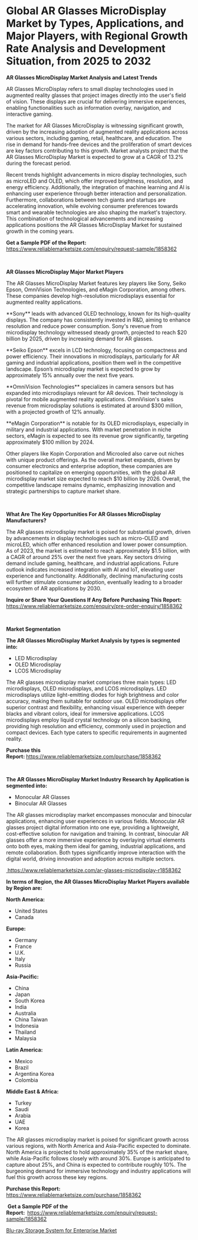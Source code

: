 <p><h1>Global AR Glasses MicroDisplay Market by Types, Applications, and Major Players, with Regional Growth Rate Analysis and Development Situation, from 2025 to 2032</h1></p><p><strong>AR Glasses MicroDisplay Market Analysis and Latest Trends</strong></p>
<p><p>AR Glasses MicroDisplay refers to small display technologies used in augmented reality glasses that project images directly into the user's field of vision. These displays are crucial for delivering immersive experiences, enabling functionalities such as information overlay, navigation, and interactive gaming. </p><p>The market for AR Glasses MicroDisplay is witnessing significant growth, driven by the increasing adoption of augmented reality applications across various sectors, including gaming, retail, healthcare, and education. The rise in demand for hands-free devices and the proliferation of smart devices are key factors contributing to this growth. Market analysts project that the AR Glasses MicroDisplay Market is expected to grow at a CAGR of 13.2% during the forecast period.</p><p>Recent trends highlight advancements in micro display technologies, such as microLED and OLED, which offer improved brightness, resolution, and energy efficiency. Additionally, the integration of machine learning and AI is enhancing user experience through better interaction and personalization. Furthermore, collaborations between tech giants and startups are accelerating innovation, while evolving consumer preferences towards smart and wearable technologies are also shaping the market's trajectory. This combination of technological advancements and increasing applications positions the AR Glasses MicroDisplay Market for sustained growth in the coming years.</p></p>
<p><strong>Get a Sample PDF of the Report:&nbsp;</strong> <a href="https://www.reliablemarketsize.com/enquiry/request-sample/1858362?utm_campaign=2488&utm_medium=2&utm_source=Github&utm_content=ia&utm_term=13022025&utm_id=ar-glasses-microdisplay">https://www.reliablemarketsize.com/enquiry/request-sample/1858362</a></p>
<p>&nbsp;</p>
<p><strong>AR Glasses MicroDisplay Major Market Players</strong></p>
<p><p>The AR Glasses MicroDisplay Market features key players like Sony, Seiko Epson, OmniVision Technologies, and eMagin Corporation, among others. These companies develop high-resolution microdisplays essential for augmented reality applications.</p><p>**Sony** leads with advanced OLED technology, known for its high-quality displays. The company has consistently invested in R&D, aiming to enhance resolution and reduce power consumption. Sony's revenue from microdisplay technology witnessed steady growth, projected to reach $20 billion by 2025, driven by increasing demand for AR glasses.</p><p>**Seiko Epson** excels in LCD technology, focusing on compactness and power efficiency. Their innovations in microdisplays, particularly for AR gaming and industrial applications, position them well in the competitive landscape. Epson’s microdisplay market is expected to grow by approximately 15% annually over the next five years.</p><p>**OmniVision Technologies** specializes in camera sensors but has expanded into microdisplays relevant for AR devices. Their technology is pivotal for mobile augmented reality applications. OmniVision's sales revenue from microdisplay solutions is estimated at around $300 million, with a projected growth of 12% annually.</p><p>**eMagin Corporation** is notable for its OLED microdisplays, especially in military and industrial applications. With market penetration in niche sectors, eMagin is expected to see its revenue grow significantly, targeting approximately $100 million by 2024.</p><p>Other players like Kopin Corporation and Microoled also carve out niches with unique product offerings. As the overall market expands, driven by consumer electronics and enterprise adoption, these companies are positioned to capitalize on emerging opportunities, with the global AR microdisplay market size expected to reach $10 billion by 2026. Overall, the competitive landscape remains dynamic, emphasizing innovation and strategic partnerships to capture market share.</p></p>
<p>&nbsp;</p>
<p><strong>What Are The Key Opportunities For AR Glasses MicroDisplay Manufacturers?</strong></p>
<p><p>The AR glasses microdisplay market is poised for substantial growth, driven by advancements in display technologies such as micro-OLED and microLED, which offer enhanced resolution and lower power consumption. As of 2023, the market is estimated to reach approximately $1.5 billion, with a CAGR of around 25% over the next five years. Key sectors driving demand include gaming, healthcare, and industrial applications. Future outlook indicates increased integration with AI and IoT, elevating user experience and functionality. Additionally, declining manufacturing costs will further stimulate consumer adoption, eventually leading to a broader ecosystem of AR applications by 2030.</p></p>
<p><strong>Inquire or Share Your Questions If Any Before Purchasing This Report:</strong> <a href="https://www.reliablemarketsize.com/enquiry/pre-order-enquiry/1858362?utm_campaign=2488&utm_medium=2&utm_source=Github&utm_content=ia&utm_term=13022025&utm_id=ar-glasses-microdisplay">https://www.reliablemarketsize.com/enquiry/pre-order-enquiry/1858362</a></p>
<p>&nbsp;</p>
<p><strong>Market Segmentation</strong></p>
<p><strong>The AR Glasses MicroDisplay Market Analysis by types is segmented into:</strong></p>
<p><ul><li>LED Microdisplay</li><li>OLED Microdisplay</li><li>LCOS Microdisplay</li></ul></p>
<p><p>The AR glasses microdisplay market comprises three main types: LED microdisplays, OLED microdisplays, and LCOS microdisplays. LED microdisplays utilize light-emitting diodes for high brightness and color accuracy, making them suitable for outdoor use. OLED microdisplays offer superior contrast and flexibility, enhancing visual experience with deeper blacks and vibrant colors, ideal for immersive applications. LCOS microdisplays employ liquid crystal technology on a silicon backing, providing high resolution and efficiency, commonly used in projection and compact devices. Each type caters to specific requirements in augmented reality.</p></p>
<p><strong>Purchase this Report:&nbsp;</strong><a href="https://www.reliablemarketsize.com/purchase/1858362?utm_campaign=2488&utm_medium=2&utm_source=Github&utm_content=ia&utm_term=13022025&utm_id=ar-glasses-microdisplay">https://www.reliablemarketsize.com/purchase/1858362</a></p>
<p>&nbsp;</p>
<p><strong>The AR Glasses MicroDisplay Market Industry Research by Application is segmented into:</strong></p>
<p><ul><li>Monocular AR Glasses</li><li>Binocular AR Glasses</li></ul></p>
<p><p>The AR glasses microdisplay market encompasses monocular and binocular applications, enhancing user experiences in various fields. Monocular AR glasses project digital information into one eye, providing a lightweight, cost-effective solution for navigation and training. In contrast, binocular AR glasses offer a more immersive experience by overlaying virtual elements onto both eyes, making them ideal for gaming, industrial applications, and remote collaboration. Both types significantly improve interaction with the digital world, driving innovation and adoption across multiple sectors.</p></p>
<p><a href="https://www.reliablemarketsize.com/ar-glasses-microdisplay-r1858362?utm_campaign=2488&utm_medium=2&utm_source=Github&utm_content=ia&utm_term=13022025&utm_id=ar-glasses-microdisplay">&nbsp;https://www.reliablemarketsize.com/ar-glasses-microdisplay-r1858362</a></p>
<p><strong>In terms of Region, the AR Glasses MicroDisplay Market Players available by Region are:</strong></p>
<p>
    <p> <strong> North America: </strong>
        <ul>
            <li>United States</li>
            <li>Canada</li>
        </ul>
        </p> 
    <p> <strong> Europe: </strong>
        <ul>
            <li>Germany</li>
            <li>France</li>
            <li>U.K.</li>
            <li>Italy</li>
            <li>Russia</li>
        </ul>
        </p> 
    <p> <strong> Asia-Pacific: </strong>
        <ul>
            <li>China</li>
            <li>Japan</li>
            <li>South Korea</li>
            <li>India</li>
            <li>Australia</li>
            <li>China Taiwan</li>
            <li>Indonesia</li>
            <li>Thailand</li>
            <li>Malaysia</li>
        </ul>
        </p> 
    <p> <strong> Latin America: </strong>
        <ul>
            <li>Mexico</li>
            <li>Brazil</li>
            <li>Argentina Korea</li>
            <li>Colombia</li>
        </ul>
        </p> 
    <p> <strong> Middle East & Africa: </strong>
        <ul>
            <li>Turkey</li>
            <li>Saudi</li>
            <li>Arabia</li>
            <li>UAE</li>
            <li>Korea</li>
        </ul>
    </p>
    </p>
<p><p>The AR glasses microdisplay market is poised for significant growth across various regions, with North America and Asia-Pacific expected to dominate. North America is projected to hold approximately 35% of the market share, while Asia-Pacific follows closely with around 30%. Europe is anticipated to capture about 25%, and China is expected to contribute roughly 10%. The burgeoning demand for immersive technology and industry applications will fuel this growth across these key regions.</p></p>
<p><strong>Purchase this Report: </strong><a href="https://www.reliablemarketsize.com/purchase/1858362?utm_campaign=2488&utm_medium=2&utm_source=Github&utm_content=ia&utm_term=13022025&utm_id=ar-glasses-microdisplay">https://www.reliablemarketsize.com/purchase/1858362</a></p>
<p>&nbsp;<strong>Get a Sample PDF of the Report:&nbsp;&nbsp;</strong><a href="https://www.reliablemarketsize.com/enquiry/request-sample/1858362?utm_campaign=2488&utm_medium=2&utm_source=Github&utm_content=ia&utm_term=13022025&utm_id=ar-glasses-microdisplay">https://www.reliablemarketsize.com/enquiry/request-sample/1858362</a></p>
<p><strong></strong></p>
<p><p><a href="https://github.com/FahadAhmed223/Market-Research-Report-List-1/blob/main/blu-ray-storage-system-for-enterprise-market.md?utm_campaign=2488&utm_medium=2&utm_source=Github&utm_content=ia&utm_term=13022025&utm_id=ar-glasses-microdisplay">Blu-ray Storage System for Enterprise Market</a></p></p>